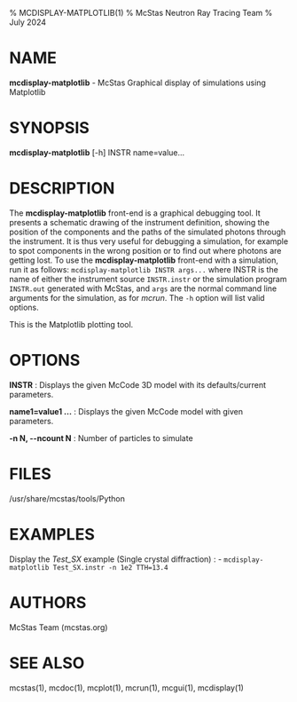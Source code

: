 % MCDISPLAY-MATPLOTLIB(1)
% McStas Neutron Ray Tracing Team
% July 2024

# NAME

**mcdisplay-matplotlib** - McStas Graphical display of simulations using Matplotlib

# SYNOPSIS

**mcdisplay-matplotlib** [-h] INSTR name=value...

# DESCRIPTION

The **mcdisplay-matplotlib** front-end is a graphical debugging tool. It presents a
schematic drawing of the instrument definition, showing the position of the
components and the paths of the simulated photons through the instrument. It is
thus very useful for debugging a simulation, for example to spot components in
the wrong position or to find out where photons are getting lost. To use the
**mcdisplay-matplotlib** front-end with a simulation, run it as follows: 
`mcdisplay-matplotlib INSTR args...` where INSTR is the name of either the instrument 
source `INSTR.instr` or the simulation program `INSTR.out` generated with
McStas, and `args` are the normal command line arguments for the simulation,
as for *mcrun*. The `-h` option will list valid options.

This is the Matplotlib plotting tool.

# OPTIONS

**INSTR**
:   Displays the given McCode 3D model with its defaults/current parameters.

**name1=value1 ...**
:   Displays the given McCode model with given parameters.

**-n N, --ncount N**
:   Number of particles to simulate

# FILES

/usr/share/mcstas/tools/Python

# EXAMPLES

Display the *Test_SX* example (Single crystal diffraction)
:   - `mcdisplay-matplotlib Test_SX.instr -n 1e2 TTH=13.4`

# AUTHORS

McStas Team (mcstas.org)

# SEE ALSO

mcstas(1), mcdoc(1), mcplot(1), mcrun(1), mcgui(1), mcdisplay(1)

